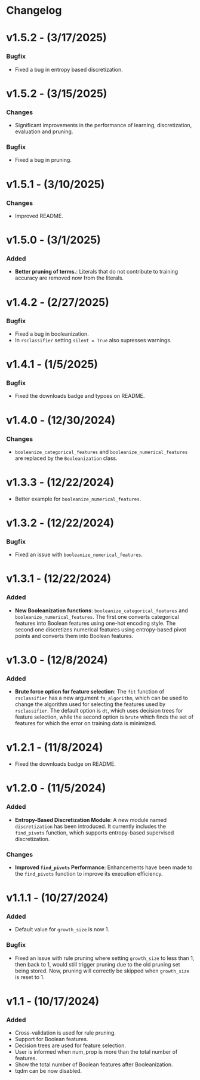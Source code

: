 # Changelog

# v1.5.2 - (3/17/2025)
### Bugfix
- Fixed a bug in entropy based discretization.

# v1.5.2 - (3/15/2025)
### Changes
- Significant improvements in the performance of learning, discretization, evaluation and pruning.

### Bugfix
- Fixed a bug in pruning.

# v1.5.1 - (3/10/2025)
### Changes
- Improved README.

# v1.5.0 - (3/1/2025)
### Added
- **Better pruning of terms.**: Literals that do not contribute to training accuracy are removed now from the literals.

# v1.4.2 - (2/27/2025)
### Bugfix
- Fixed a bug in booleanization.
- In `rsclassifier` setting `silent = True` also supresses warnings.

# v1.4.1 - (1/5/2025)
### Bugfix
- Fixed the downloads badge and typoes on README.

# v1.4.0 - (12/30/2024)
### Changes
- `booleanize_categorical_features` and `booleanize_numerical_features` are replaced by the `Booleanization` class.

# v1.3.3 - (12/22/2024)
- Better example for `booleanize_numerical_features`.

# v1.3.2 - (12/22/2024)
### Bugfix
- Fixed an issue with `booleanize_numerical_features`.

# v1.3.1 - (12/22/2024)
### Added
- **New Booleanization functions**: `booleanize_categorical_features` and `booleanize_numerical_features`. The first one converts categorical features into Boolean features using one-hot encoding style. The second one discretizes numerical features using entropy-based pivot points and converts them into Boolean features.

# v1.3.0 - (12/8/2024)
### Added
- **Brute force option for feature selection**: The `fit` function of `rsclassifier` has a new argument `fs_algorithm`, which can be used to change the algorithm used for selecting the features used by `rsclassifier`. The default option is `dt`, which uses decision trees for feature selection, while the second option is `brute` which finds the set of features for which the error on training data is minimized.

# v1.2.1 - (11/8/2024)
- Fixed the downloads badge on README.

# v1.2.0 - (11/5/2024)
### Added
- **Entropy-Based Discretization Module**: A new module named `discretization` has been introduced. It currently includes the `find_pivots` function, which supports entropy-based supervised discretization.

### Changes
- **Improved `find_pivots` Performance**: Enhancements have been made to the `find_pivots` function to improve its execution efficiency.

# v1.1.1 - (10/27/2024)
### Added
- Default value for `growth_size` is now 1.

### Bugfix
- Fixed an issue with rule pruning where setting `growth_size` to less than 1, then back to 1, would still trigger pruning due to the old pruning set being stored. Now, pruning will correctly be skipped when `growth_size` is reset to 1.

# v1.1 - (10/17/2024)
### Added
- Cross-validation is used for rule pruning.
- Support for Boolean features.
- Decision trees are used for feature selection.
- User is informed when num_prop is more than the total number of features.
- Show the total number of Boolean features after Booleanization.
- tqdm can be now disabled.